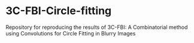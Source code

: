 # 3C-FBI-Circle-fitting
Repository for reproducing the results of 3C-FBI: A Combinatorial method using Convolutions for Circle Fitting in Blurry Images

